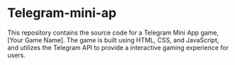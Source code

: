 # Telegram-mini-ap
This repository contains the source code for a Telegram Mini App game, [Your Game Name]. The game is built using HTML, CSS, and JavaScript, and utilizes the Telegram API to provide a interactive gaming experience for users.
